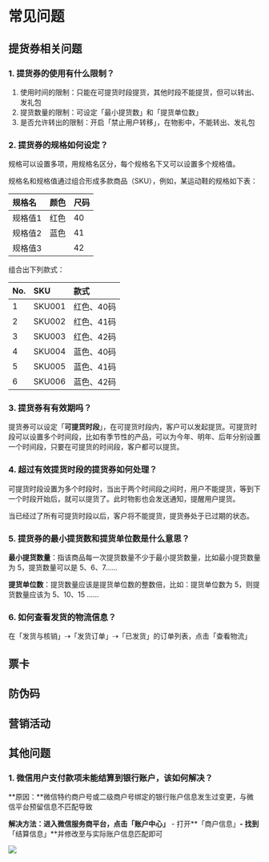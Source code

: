 # 常见问题

## 提货券相关问题

### 1. 提货券的使用有什么限制？

1. 使用时间的限制：只能在可提货时段提货，其他时段不能提货，但可以转出、发礼包
2. 提货数量的限制：可设定「最小提货数」和「提货单位数」
3. 是否允许转出的限制：开启「禁止用户转移」，在物影中，不能转出、发礼包

### 2. 提货券的规格如何设定？

规格可以设置多项，用规格名区分，每个规格名下又可以设置多个规格值。

规格名和规格值通过组合形成多款商品（SKU），例如，某运动鞋的规格如下表：

| 规格名 | 颜色 | 尺码 |
| :--- | :--- | :--- |
| 规格值1 | 红色 | 40 |
| 规格值2 | 蓝色 | 41 |
| 规格值3 |  | 42 |

组合出下列款式：

| No. | SKU | 款式 |
| :--- | :--- | :--- |
| 1 | SKU001 | 红色、40码 |
| 2 | SKU002 | 红色、41码 |
| 3 | SKU003 | 红色、42码 |
| 4 | SKU004 | 蓝色、40码 |
| 5 | SKU005 | 蓝色、41码 |
| 6 | SKU006 | 蓝色、42码 |

### 3. 提货券有有效期吗？

提货券可以设定「**可提货时段**」，在可提货时段内，客户可以发起提货。可提货时段可以设置多个时间段，比如有季节性的产品，可以为今年、明年、后年分别设置一个时间段，只要在可提货的时间段，客户都可以提货。

### 4. 超过有效提货时段的提货券如何处理？

可提货时段设置为多个时段时，当出于两个时间段之间时，用户不能提货，等到下一个时段开始后，就可以提货了。此时物影也会发送通知，提醒用户提货。

当已经过了所有可提货时段以后，客户将不能提货，提货券处于已过期的状态。

### 5. 提货券的最小提货数和提货单位数是什么意思？

**最小提货数量**：指该商品每一次提货数量不少于最小提货数量，比如最小提货数量为 5，提货数量可以是 5、6、7……

**提货单位数**：提货数量应该是提货单位数的整数倍，比如：提货单位数为 5，则提货数量应该为 5、10、15 ……

### 6. 如何查看发货的物流信息？

在「发货与核销」⇢「发货订单」⇢「已发货」的订单列表，点击「查看物流」

## 票卡

## 防伪码

## 营销活动

## 其他问题

### 1. 微信用户支付款项未能结算到银行账户，该如何解决？

**原因：**微信特约商户号或二级商户号绑定的银行账户信息发生过变更，与微信平台预留信息不匹配导致

**解决方法：**进入微信服务商平台，点击**「账户中心」** - 打开**「商户信息」**- 找到**「结算信息」**并修改至与实际账户信息匹配即可

![](http://md.stringon.com/maunal/UP0ZY9.png)

